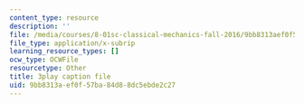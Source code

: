 ```yaml
---
content_type: resource
description: ''
file: /media/courses/8-01sc-classical-mechanics-fall-2016/9bb8313aef0f57ba84d88dc5ebde2c27_i2_731Gi9bg.vtt
file_type: application/x-subrip
learning_resource_types: []
ocw_type: OCWFile
resourcetype: Other
title: 3play caption file
uid: 9bb8313a-ef0f-57ba-84d8-8dc5ebde2c27
---
```

